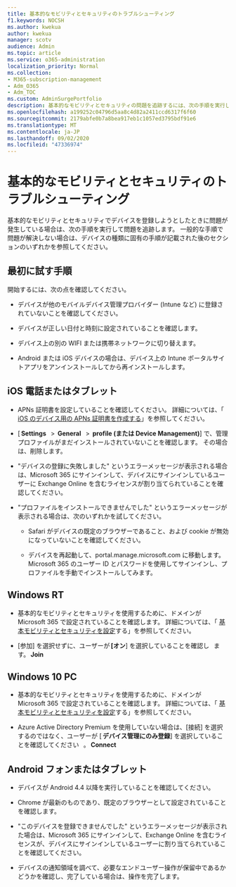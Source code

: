```yaml
---
title: 基本的なモビリティとセキュリティのトラブルシューティング
f1.keywords: NOCSH
ms.author: kwekua
author: kwekua
manager: scotv
audience: Admin
ms.topic: article
ms.service: o365-administration
localization_priority: Normal
ms.collection:
- M365-subscription-management
- Adm_O365
- Adm_TOC
ms.custom: AdminSurgePortfolio
description: 基本的なモビリティとセキュリティの問題を追跡するには、次の手順を実行してください。
ms.openlocfilehash: a199252c04796d5aa8c4d82a2411ccd6317f6f60
ms.sourcegitcommit: 2179abfe0b7a8bea917eb1c1057ed3795bdf91e6
ms.translationtype: MT
ms.contentlocale: ja-JP
ms.lasthandoff: 09/02/2020
ms.locfileid: "47336974"
---
```

# <a name="troubleshoot-basic-mobility-and-security"></a>基本的なモビリティとセキュリティのトラブルシューティング

基本的なモビリティとセキュリティでデバイスを登録しようとしたときに問題が発生している場合は、次の手順を実行して問題を追跡します。 一般的な手順で問題が解決しない場合は、デバイスの種類に固有の手順が記載された後のセクションのいずれかを参照してください。

## <a name="steps-to-try-first"></a>最初に試す手順

開始するには、次の点を確認してください。

- デバイスが他のモバイルデバイス管理プロバイダー (Intune など) に登録されていないことを確認してください。
    
- デバイスが正しい日付と時刻に設定されていることを確認します。
    
- デバイス上の別の WIFI または携帯ネットワークに切り替えます。
    
- Android または iOS デバイスの場合は、デバイス上の Intune ポータルサイトアプリをアンインストールしてから再インストールします。 

## <a name="ios-phone-or-tablet"></a>iOS 電話またはタブレット

- APNs 証明書を設定していることを確認してください。 詳細については、「 [iOS のデバイス用の APNs 証明書を作成する](create-an-apns-certificate-for-ios-devices.md)」を参照してください。
    
- [ **Settings**   >  **General**   >  **profile (または Device Management)**] で、管理プロファイルがまだインストールされていないことを確認します。 その場合は、削除します。
    
- "デバイスの登録に失敗しました" というエラーメッセージが表示される場合は、Microsoft 365 にサインインして、デバイスにサインインしているユーザーに Exchange Online を含むライセンスが割り当てられていることを確認してください。
    
- "プロファイルをインストールできませんでした" というエラーメッセージが表示される場合は、次のいずれかを試してください。
    
    - Safari がデバイスの既定のブラウザーであること、および cookie が無効になっていないことを確認してください。
    
    - デバイスを再起動して、portal.manage.microsoft.com に移動します。 Microsoft 365 のユーザー ID とパスワードを使用してサインインし、プロファイルを手動でインストールしてみます。    

## <a name="windows-rt"></a>Windows RT

- 基本的なモビリティとセキュリティを使用するために、ドメインが Microsoft 365 で設定されていることを確認します。 詳細については、「 [基本モビリティとセキュリティを設定](set-up-basic-mobility-and-security.md)する」を参照してください。
    
- [参加] を選択せずに、ユーザーが **[オン**] を選択していることを確認し   ます。 **Join**    

## <a name="windows-10-pc"></a>Windows 10 PC

- 基本的なモビリティとセキュリティを使用するために、ドメインが Microsoft 365 で設定されていることを確認します。 詳細については、「 [基本モビリティとセキュリティを設定](set-up-basic-mobility-and-security.md)する」を参照してください。
    
- Azure Active Directory Premium を使用していない場合は、[接続] を選択するのではなく、ユーザーが [ **デバイス管理にのみ登録**] を選択していることを確認してください   。 **Connect**

## <a name="android-phone-or-tablet"></a>Android フォンまたはタブレット

- デバイスが Android 4.4 以降を実行していることを確認してください。
    
- Chrome が最新のものであり、既定のブラウザーとして設定されていることを確認します。
    
- "このデバイスを登録できませんでした" というエラーメッセージが表示された場合は、Microsoft 365 にサインインして、Exchange Online を含むライセンスが、デバイスにサインインしているユーザーに割り当てられていることを確認してください。
    
- デバイスの通知領域を調べて、必要なエンドユーザー操作が保留中であるかどうかを確認し、完了している場合は、操作を完了します。